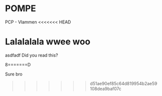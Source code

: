 # POMPE

PCP - Vlammen
<<<<<<< HEAD

Lalalalala wwee woo
=======
asdfadf
Did you read this?

8=======D

Sure bro
>>>>>>> d51ae90ef85c64d819954b2ae59108dea9baf07c
